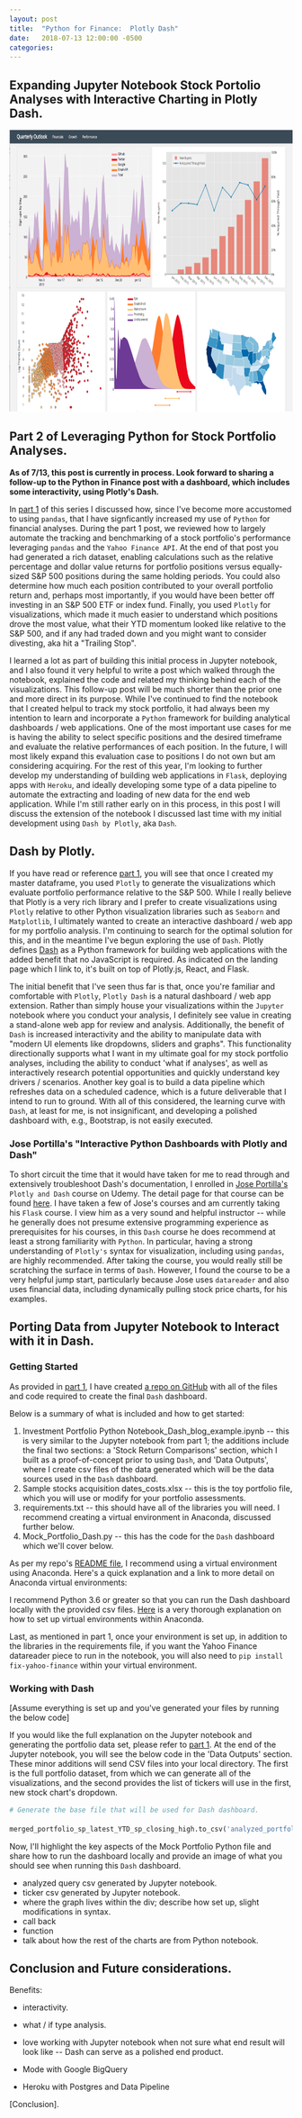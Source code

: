 ```yaml
---
layout: post
title:  "Python for Finance:  Plotly Dash"
date:   2018-07-13 12:00:00 -0500
categories: 
---
```


## Expanding Jupyter Notebook Stock Portolio Analyses with Interactive Charting in Plotly Dash.

<img src="/assets/plotly_dash_dashboard_hero.png" alt="Python Finance" height="500"  style="width: 100%">

## Part 2 of Leveraging Python for Stock Portfolio Analyses.

**As of 7/13, this post is currently in process.  Look forward to sharing a follow-up to the Python in Finance post with a dashboard, which includes some interactivity, using Plotly's Dash.**

In [part 1](https://towardsdatascience.com/python-for-finance-stock-portfolio-analyses-6da4c3e61054) of this series I discussed how, since I've become more accustomed to using ``pandas``, that I have signficantly increased my use of ``Python`` for financial analyses.   During the part 1 post, we reviewed how to largely automate the tracking and benchmarking of a stock portfolio's performance leveraging ``pandas`` and the ``Yahoo Finance API``.  At the end of that post you had generated a rich dataset, enabling calculations such as the relative percentage and dollar value returns for portfolio positions versus equally-sized S&P 500 positions during the same holding periods.  You could also determine how much each position contributed to your overall portfolio return and, perhaps most importantly, if you would have been better off investing in an S&P 500 ETF or index fund.  Finally, you used ``Plotly`` for visualizations, which made it much easier to understand which positions drove the most value, what their YTD momentum looked like relative to the S&P 500, and if any had traded down and you might want to consider divesting, aka hit a "Trailing Stop".

I learned a lot as part of building this initial process in Jupyter notebook, and I also found it very helpful to write a post which walked through the notebook, explained the code and related my thinking behind each of the visualizations.  This follow-up post will be much shorter than the prior one and more direct in its purpose.  While I've continued to find the notebook that I created helpul to track my stock portfolio, it had always been my intention to learn and incorporate a ``Python`` framework for building analytical dashboards / web applications.  One of the most important use cases for me is having the ability to select specific positions and the desired timeframe and evaluate the relative performances of each position.  In the future, I will most likely expand this evaluation case to positions I do not own but am considering acquiring.  For the rest of this year, I'm looking to further develop my understanding of building web applications in ``Flask``, deploying apps with ``Heroku``, and ideally developing some type of a data pipeline to automate the extracting and loading of new data for the end web application.  While I'm still rather early on in this process, in this post I will discuss the extension of the notebook I discussed last time with my initial development using ``Dash by Plotly``, aka ``Dash``.    

## Dash by Plotly.
If you have read or reference [part 1](https://towardsdatascience.com/python-for-finance-stock-portfolio-analyses-6da4c3e61054), you will see that once I created my master dataframe, you used ``Plotly`` to generate the visualizations which evaluate portfolio performance relative to the S&P 500.  While I really believe that Plotly is a very rich library and I prefer to create visualizations using ``Plotly`` relative to other Python visualization libraries such as ``Seaborn`` and ``Matplotlib``, I ultimately wanted to create an interactive dashboard / web app for my portfolio analysis.  I'm continuing to search for the optimal solution for this, and in the meantime I've begun exploring the use of ``Dash``.  Plotly defines [Dash](https://plot.ly/products/dash/) as a Python framework for building web applications with the added benefit that no JavaScript is required.  As indicated on the landing page which I link to, it's built on top of Plotly.js, React, and Flask.  

The initial benefit that I've seen thus far is that, once you're familiar and comfortable with ``Plotly``, ``Plotly Dash`` is a natural dashboard / web app extension.  Rather than simply house your visualizations within the ``Jupyter`` notebook where you conduct your analysis, I definitely see value in creating a stand-alone web app for review and analysis.  Additionally, the benefit of ``Dash`` is increased interactivity and the ability to manipulate data with "modern UI elements like dropdowns, sliders and graphs".  This functionality directionally supports what I want in my ultimate goal for my stock portfolio analyses, including the ability to conduct 'what if analyses', as well as interactively research potential opportunities and quickly understand key drivers / scenarios.  Another key goal is to build a data pipeline which refreshes data on a scheduled cadence, which is a future deliverable that I intend to run to ground.  With all of this considered, the learning curve with ``Dash``, at least for me, is not insignificant, and developing a polished dashboard with, e.g., Bootstrap, is not easily executed.  

### Jose Portilla's "Interactive Python Dashboards with Plotly and Dash"
To short circuit the time that it would have taken for me to read through and extensively troubleshoot Dash's documentation, I enrolled in [Jose Portilla's](https://medium.com/@josemarcialportilla) ``Plotly and Dash`` course on Udemy.  The detail page for that course can be found [here](https://www.udemy.com/interactive-python-dashboards-with-plotly-and-dash/).  I have taken a few of Jose's courses and am currently taking his ``Flask`` course.  I view him as a very sound and helpful instructor -- while he generally does not presume extensive programming experience as prerequisites for his courses, in this ``Dash`` course he does recommend at least a strong familiarity with ``Python``.  In particular, having a strong understanding of ``Plotly's`` syntax for visualization, including using ``pandas``, are highly recommended.  After taking the course, you would really still be scratching the surface in terms of ``Dash``.  However, I found the course to be a very helpful jump start, particularly because Jose uses ``datareader`` and also uses financial data, including dynamically pulling stock price charts, for his examples.

## Porting Data from Jupyter Notebook to Interact with it in Dash.

### Getting Started
As provided in [part 1](https://towardsdatascience.com/python-for-finance-stock-portfolio-analyses-6da4c3e61054), I have created [a repo on GitHub](https://github.com/kdboller/pythonsp500-plotly-dash) with all of the files and code required to create the final ``Dash`` dashboard. 

Below is a summary of what is included and how to get started:
1. Investment Portfolio Python Notebook_Dash_blog_example.ipynb -- this is very similar to the Jupyter notebook from part 1; the additions include the final two sections: a 'Stock Return Comparisons' section, which I built as a proof-of-concept prior to using ``Dash``, and 'Data Outputs', where I create csv files of the data generated which will be the data sources used in the ``Dash`` dashboard.
2. Sample stocks acquisition dates_costs.xlsx -- this is the toy portfolio file, which you will use or modify for your portfolio assessments.
3. requirements.txt -- this should have all of the libraries you will need.  I recommend creating a virtual environment in Anaconda, discussed further below.
4. Mock_Portfolio_Dash.py -- this has the code for the ``Dash`` dashboard which we'll cover below.

As per my repo's [README file](https://github.com/kdboller/pythonsp500-plotly-dash/blob/master/README.md), I recommend using a virtual environment using Anaconda.  Here's a quick explanation and a link to more detail on Anaconda virtual environments:

I recommend Python 3.6 or greater so that you can run the Dash dashboard locally with the provided csv files.
[Here](https://medium.freecodecamp.org/why-you-need-python-environments-and-how-to-manage-them-with-conda-85f155f4353c) is a very thorough explanation on how to set up virtual environments within Anaconda.

Last, as mentioned in part 1, once your environment is set up, in addition to the libraries in the requirements file, if you want the Yahoo Finance datareader piece to run in the notebook, you will also need to ``pip install fix-yahoo-finance`` within your virtual environment. 

### Working with Dash
[Assume everything is set up and you've generated your files by running the below code]

If you would like the full explanation on the Jupyter notebook and generating the portfolio data set, please refer to [part 1](https://towardsdatascience.com/python-for-finance-stock-portfolio-analyses-6da4c3e61054).  At the end of the Jupyter notebook, you will see the below code in the 'Data Outputs' section.  These minor additions will send CSV files into your local directory.  The first is the full portfolio dataset, from which we can generate all of the visualizations, and the second provides the list of tickers will use in the first, new stock chart's dropdown.

```python
# Generate the base file that will be used for Dash dashboard.

merged_portfolio_sp_latest_YTD_sp_closing_high.to_csv('analyzed_portfolio.csv')
```

Now, I'll highlight the key aspects of the Mock Portfolio Python file and share how to run the dashboard locally and provide an image of what you should see when running this ``Dash`` dashboard.


* analyzed query csv generated by Jupyter notebook.
* ticker csv generated by Jupyter notebook. 
* where the graph lives within the div; describe how set up, slight modifications in syntax.
* call back
* function
* talk about how the rest of the charts are from Python notebook.


## Conclusion and Future considerations.

Benefits:
* interactivity.
* what / if type analysis.
* love working with Jupyter notebook when not sure what end result will look like -- Dash can serve as a polished end product.

* Mode with Google BigQuery
* Heroku with Postgres and Data Pipeline



[Conclusion].
